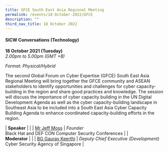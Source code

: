 ```yaml
---
title: GFCE South East Asia Regional Meeting
permalink: /events/18-October-2022/GFCE
description: ""
third_nav_title: 18 October 2022
---
```

#### **SICW Conversations (Technology)**

**18 October 2021 (Tuesday)**  
*2.00pm to 5.00pm (GMT +8)*

*Format: Physical/Hybrid*

The second Global Forum on Cyber Expertise (GFCE) South East Asia Regional Meeting will bring together the GFCE community and ASEAN stakeholders to identify opportunities and challenges for cyber capacity-building in the region and share good practices and knowledge. The session will discuss the importance of cyber capacity building in the UN Digital Development Agenda as well as the cyber capacity-building landscape in Southeast Asia to be included into a South East Asia Cyber Capacity Building Agenda to enhance coordinated capacity-building efforts in the region.

| **Speaker**    |                                                              |
| [Mr Jeff Moss](/speaker-jeff-moss)  | *Founder*<br>Black Hat and DEF CON Computer Security Conferences                  |
| <br> **Moderator**          |                                                              |
| [BG Gaurav Keerthi](/speaker-gaurav-k)  | *Deputy Chief Executive (Development)*<br>Cyber Security Agency of Singapore                  |